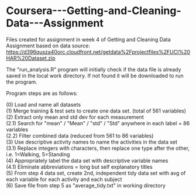# Coursera---Getting-and-Cleaning-Data---Assignment
Files created for assignment in week 4 of Getting and Cleaning Data
Assignment based on data source: https://d396qusza40orc.cloudfront.net/getdata%2Fprojectfiles%2FUCI%20HAR%20Dataset.zip

The "run_analysis.R" program will initially check if the data file is already saved in the local work directory.
If not found it will be downloaded to run the program.

Program steps are as follows:

(0) Load and name all datasets  
(1) Merge training & test sets to create one data set. (total of 561 variables)  
(2) Extract only mean and std dev for each measurement  
(2.1) Search for "mean" / "Mean" / "std" / "Std" anywhere in each label = 86 variables  
(2.2) Filter combined data (reduced from 561 to 86 variables)  
(3) Use descriptive activity names to name the activities in the data set  
(3.1) Replace integers with characters, then replace one type after the other, i.e. 1=Walking, 5=Standing  
(4) Appropriately label the data set with descriptive variable names  
(4.1) Eliminate abbreviations = long but self explanatory titles  
(5) From step 4 data set, create 2nd, independent tidy data set with avg of each variable for each activity and each subject  
(6) Save file from step 5 as "average_tidy.txt" in working directory  
